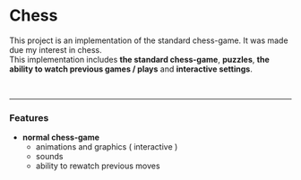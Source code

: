 
<h1>Chess</h1>

This project is an implementation of the standard chess-game. It was made due my interest in chess.  
This implementation includes **the standard chess-game**, **puzzles**, **the ability to watch previous games / plays** and **interactive settings**.  



<br>

----

 <h3>Features</h3>

- <strong>normal chess-game </strong>
  - animations and graphics ( interactive )
  - sounds
  - ability to rewatch previous moves



